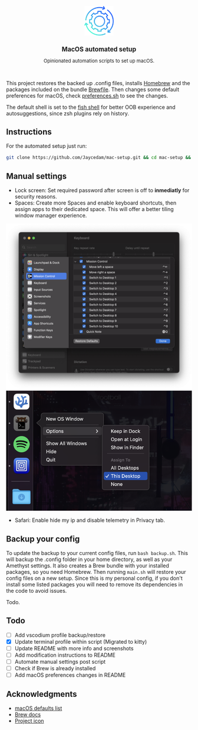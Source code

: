 <div align="center">
    <img src="images/logo.png" height="80" width="auto">
    <h1 style="font-size: larger">MacOS automated setup</h1>
    <p style="font-size: small">Opinionated automation scripts to set up macOS.</p>
    <br>
</div>

This project restores the backed up .config files, installs [Homebrew](https://brew.sh) and the packages included on the bundle [Brewfile](Brewfile). Then changes some default preferences for macOS, check [preferences.sh](modules/preferences.sh) to see the changes.

The default shell is set to the [fish shell](https://fishshell.com) for better OOB experience and autosuggestions, since zsh plugins rely on history.

## Instructions

For the automated setup just run:

```sh
git clone https://github.com/Jaycedam/mac-setup.git && cd mac-setup && bash main.sh
```

## Manual settings

- Lock screen: Set required password after screen is off to **inmediatly** for security reasons.
- Spaces: Create more Spaces and enable keyboard shortcuts, then assign apps to their dedicated space. This will offer a better tiling window manager experience.

![Keyboard shortcuts](images/keyboard-shortcuts.png)
![Assign to desktop](images/spaces.png)

- Safari: Enable hide my ip and disable telemetry in Privacy tab.

## Backup your config

To update the backup to your current config files, run `bash backup.sh`. This will backup the .config folder in your home directory, as well as your Amethyst settings. It also creates a Brew bundle with your installed packages, so you need Homebrew. Then running `main.sh` will restore your config files on a new setup. Since this is my personal config, if you don't install some listed packages you will need to remove its dependencies in the code to avoid issues.

Todo.

## Todo

- [ ] Add vscodium profile backup/restore
- [x] Update terminal profile within script (Migrated to kitty)
- [ ] Update README with more info and screenshots
- [ ] Add modification instructions to README
- [ ] Automate manual settings post script
- [ ] Check if Brew is already installed
- [ ] Add macOS preferences changes in README

## Acknowledgments

- [macOS defaults list](https://macos-defaults.com/)
- [Brew docs](https://docs.brew.sh/Manpage)
- [Project icon](https://www.flaticon.com/free-icon/continuous_8916345)

```

```
